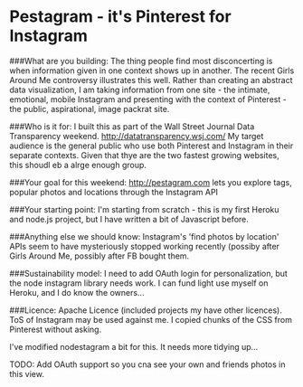 Pestagram - it's Pinterest for Instagram
========================================

###What are you building: 
The thing people find most disconcerting is when information given in one context shows up in another. The recent Girls Around Me controversy illustrates this well. Rather than creating an abstract data visualization, I am taking information from one site - the intimate, emotional, mobile Instagram and presenting with the context of Pinterest - the public, aspirational, image packrat site.

###Who is it for: 
I built this as part of the Wall Street Journal Data Transparency weekend. http://datatransparency.wsj.com/
My target audience is the general public who use both Pinterest and Instagram in their separate contexts. Given that thye are the two fastest growing websites, this shoudl eb a alrge enough group.

###Your goal for this weekend: 
http://pestagram.com lets you explore tags, popular photos and locations through the Instagram API

###Your starting point:
 I'm starting from scratch - this is my first Heroku and node.js project, but I have written a bit of Javascript before.

###Anything else we should know: 
Instagram's 'find photos by location' APIs seem to have mysteriously stopped working recently (possiby after Girls Around Me, possibly after FB bought them.

###Sustainability model:
I need to add OAuth login for personalization, but the node instagram library 
needs work. I  can fund light use myself on Heroku, and I do know the owners... 

###Licence:
Apache Licence (included projects my have other licences). ToS of Instagram may be used against me. I copied chunks of the CSS from Pinterest without asking.


I've modified nodestagram a bit for this. It needs more tidying up...

TODO: Add OAuth support so you cna see your own and friends photos in this view. 
